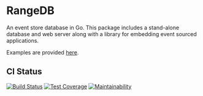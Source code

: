 # RangeDB

An event store database in Go. This package includes a stand-alone database
and web server along with a library for embedding event sourced applications.

Examples are provided [here](examples).

## CI Status
[![Build Status](https://travis-ci.org/inklabs/rangedb.svg?branch=master)](https://travis-ci.org/inklabs/rangedb)
[![Test Coverage](https://api.codeclimate.com/v1/badges/c19eabe7c73ccc64738e/test_coverage)](https://codeclimate.com/github/inklabs/rangedb/test_coverage)
[![Maintainability](https://api.codeclimate.com/v1/badges/c19eabe7c73ccc64738e/maintainability)](https://codeclimate.com/github/inklabs/rangedb/maintainability)
